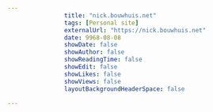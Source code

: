 ---
                title: "nick.bouwhuis.net"
                tags: [Personal site]
                externalUrl: "https://nick.bouwhuis.net"
                date: 9968-08-08
                showDate: false
                showAuthor: false
                showReadingTime: false
                showEdit: false
                showLikes: false
                showViews: false
                layoutBackgroundHeaderSpace: false
                ---
